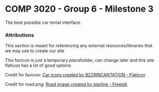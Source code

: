 # COMP 3020 - Group 6 - Milestone 3

The best possible car rental interface.


### Attributions

This section is meant for referencing any external resources/libraries that we may use to create our site

This favicon is just a temporary placeholder, can change later and this site flaticon has a lot of good options

Credit for favicon: <a href="https://www.flaticon.com/free-icons/car" title="car icons">Car icons created by BZZRINCANTATION - Flaticon</a>

Credit for road.png: <a href="https://www.freepik.com/free-vector/tracks-winding-road-curve-pathway-set_13732403.htm#fromView=search&page=1&position=4&uuid=2c70f043-3106-4660-ac2d-2a9d7f002e8b&new_detail=true" title="road image">Road image created by starline - Freepik</a>